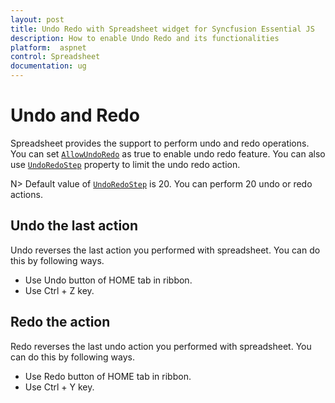 ```yaml
---
layout: post
title: Undo Redo with Spreadsheet widget for Syncfusion Essential JS
description: How to enable Undo Redo and its functionalities
platform:  aspnet
control: Spreadsheet
documentation: ug
--- 
```


# Undo and Redo

Spreadsheet provides the support to perform undo and redo operations. You can set [`AllowUndoRedo`](https://help.syncfusion.com/api/js/ejspreadsheet#members:allowundoredo "AllowUndoRedo") as true to enable undo redo feature. You can also use [`UndoRedoStep`](https://help.syncfusion.com/api/js/ejspreadsheet#members:undoredostep "UndoRedoStep") property to limit the undo redo action.

N> Default value of [`UndoRedoStep`](https://help.syncfusion.com/api/js/ejspreadsheet#members:undoredostep "UndoRedoStep") is 20. You can perform 20 undo or redo actions.

## Undo the last action

Undo reverses the last action you performed with spreadsheet. You can do this by following ways.

* Use Undo button of HOME tab in ribbon.
* Use Ctrl + Z key.

## Redo the action

Redo reverses the last undo action you performed with spreadsheet. You can do this by following ways.

* Use Redo button of HOME tab in ribbon.
* Use Ctrl + Y key.